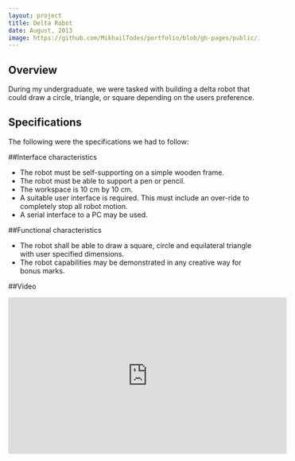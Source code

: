 ```yaml
---
layout: project
title: Delta Robot
date: August, 2013
image: https://github.com/MikhailTodes/portfolio/blob/gh-pages/public/images/deltarobot.png?raw=true
---
```


## Overview
During my undergraduate, we were tasked with building a delta robot that could draw a circle, triangle, or square depending on the users preference. 

## Specifications
The following were the specifications we had to follow:

##Interface characteristics

* The robot must be self-supporting on a simple wooden frame.
* The robot must be able to support a pen or pencil.
* The workspace is 10 cm by 10 cm.
* A suitable user interface is required. This must include an over-ride to completely stop
all robot motion.
* A serial interface to a PC may be used.

##Functional characteristics

* The robot shall be able to draw a square, circle and equilateral triangle with user
specified dimensions.
* The robot capabilities may be demonstrated in any creative way for bonus marks.

##Video
<iframe width="560" height="315" src="https://www.youtube.com/embed/vyQ6BPVSoMs" frameborder="0" allowfullscreen></iframe>